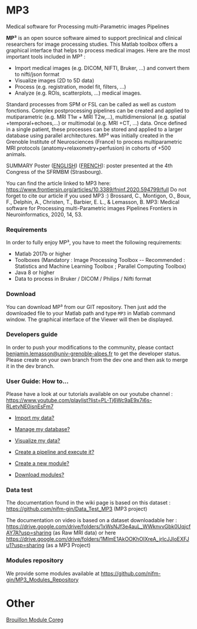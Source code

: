 # MP3
Medical software for Processing multi-Parametric images Pipelines

**MP³** is an open source software aimed to support preclinical and clinical researchers for image processing studies. This Matlab toolbox offers a graphical interface that helps to process medical images. Here are the most important tools included in MP³ :
- Import medical images (e.g. DICOM, NIFTI, Bruker, …) and convert them to nifti/json format
- Visualize images (2D to 5D data)
- Process (e.g. registration, model fit, filters, …)
- Analyze (e.g. ROIs, scatterplots, …) medical images. 

Standard processes from SPM or FSL can be called as well as custom fonctions. Complex postprocessing pipelines can be created and applied to mutiparametric (e.g. MRI T1w + MRI T2w,…), multidimensional (e.g. spatial +temporal+echoes,…) or multimodal (e.g. MRI +CT, …) data. Once defined in a single patient, these processes can be stored and applied to a larger database using parallel architectures. MP³ was initially created in the Grenoble Institute of Neurosciences (France) to process multiparametric MRI protocols (anatomy+relaxometry+perfusion) in cohorts of +500 animals.

SUMMARY Poster ([ENGLISH](https://github.com/nifm-gin/MP3/blob/master/tools/Pictures/Poster_SFRMBM_Brossard_MP3_English.pdf)) ([FRENCH](https://github.com/nifm-gin/MP3/blob/master/tools/Pictures/Poster_SFRMBM_Brossard_MP3.pdf)): poster presented at the 4th Congress of the SFRMBM (Strasbourg).

You can find the article linked to MP3 here: https://www.frontiersin.org/articles/10.3389/fninf.2020.594799/full
Do not forget to cite our article if you used MP3 :)
   Brossard, C., Montigon, O., Boux, F., Delphin, A., Christen, T., Barbier, E. L., & Lemasson, B.
   MP3: Medical software for Processing multi-Parametric images Pipelines
   Frontiers in Neuroinformatics, 2020, 14, 53.
 
### Requirements
In order to fully enjoy MP³, you have to meet the following requirements:
* Matlab 2017b or higher
* Toolboxes (Mandatory : Image Processing Toolbox -- Recommended : Statistics and Machine Learning Toolbox ; Parallel Computing Toolbox)
* Java 8 or higher
* Data to process in Bruker / DICOM / Philips / Nifti format


### Download
You can download MP³ from our GIT repository. Then just add the downloaded file to your Matlab path and type `MP3` in Matlab command window. The graphical interface of the Viewer will then be displayed.


### Developers guide
In order to push your modifications to the community, please contact benjamin.lemasson@univ-grenoble-alpes.fr to get the developer status. Please create on your own branch from the dev one and then ask to merge it in the dev branch.


### User Guide: How to...
Please have a look at our tutorials available on our youtube channel : https://www.youtube.com/playlist?list=PL-Tj6Wc9aE9x7i6s-RLetvNE0isnEsFm7

*  [Import my data?](https://github.com/nifm-gin/MP3/wiki/User_guide_import_data)

*  [Manage my database?](https://github.com/nifm-gin/MP3/wiki/User_guide_manage_database)

*  [Visualize my data?](https://github.com/nifm-gin/MP3/wiki/User_guide_visualize_data)

*  [Create a pipeline and execute it?](https://github.com/nifm-gin/MP3/wiki/User_guide_create_execute_pipeline)

*  [Create a new module?](https://github.com/nifm-gin/MP3/wiki/User_guide_create_module)

*  [Download modules?](https://github.com/nifm-gin/MP3/wiki/User_guide_download_modules)


### Data test
The documentation found in the wiki page is based on this dataset : https://github.com/nifm-gin/Data_Test_MP3 (MP3 project)

The documentation on video is based on a dataset downloadable her : https://drive.google.com/drive/folders/1xWsNJf3e4auL_WWknvvGbk0UqjcfAY7A?usp=sharing (as Raw MRI data) or here https://drive.google.com/drive/folders/1MImE1AkOOKhOIXreA_jrIcJJloEXFJu1?usp=sharing (as a MP3 Project)

### Modules repository
We provide some modules available at https://github.com/nifm-gin/MP3_Modules_Repository

# Other
[Brouillon Module Coreg](https://github.com/nifm-gin/MP3/wiki/Brouillon_module_coreg)

